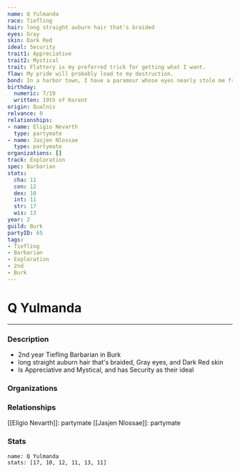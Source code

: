 ```yaml
---
name: Q Yulmanda
race: Tiefling
hair: long straight auburn hair that's braided
eyes: Gray
skin: Dark Red
ideal: Security
trait1: Appreciative
trait2: Mystical
trait: Flattery is my preferred trick for getting what I want.
flaw: My pride will probably lead to my destruction.
bond: In a harbor town, I have a paramour whose eyes nearly stole me from the sea.
birthday:
  numeric: 7/19
  written: 19th of Korent
origin: Qualnis
relvance: 0
relationships:
- name: Eligio Nevarth
  type: partymate
- name: Jasjen Nlossae
  type: partymate
organizations: []
track: Exploration
spec: Barbarian
stats:
  cha: 11
  con: 12
  dex: 10
  int: 11
  str: 17
  wis: 13
year: 2
guild: Burk
partyID: 65
tags:
- Tiefling
- Barbarian
- Exploration
- 2nd
- Burk
---
```

# Q Yulmanda
---
### Description
- 2nd year Tiefling Barbarian in Burk
- long straight auburn hair that's braided, Gray eyes, and Dark Red skin
- Is Appreciative and Mystical, and has Security as their ideal

### Organizations
### Relationships
[[Eligio Nevarth]]: partymate
[[Jasjen Nlossae]]: partymate
### Stats
```statblock
name: Q Yulmanda
stats: [17, 10, 12, 11, 13, 11]
```